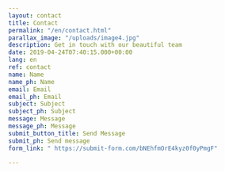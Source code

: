 ```yaml
---
layout: contact
title: Contact
permalink: "/en/contact.html"
parallax_image: "/uploads/image4.jpg"
description: Get in touch with our beautiful team
date: 2019-04-24T07:40:15.000+00:00
lang: en
ref: contact
name: Name
name_ph: Name
email: Email
email_ph: Email
subject: Subject
subject_ph: Subject
message: Message
message_ph: Message
submit_button_title: Send Message
submit_ph: Send message
form_link: " https://submit-form.com/bNEhfmOrE4kyz0f0yPmgF"

---
```

